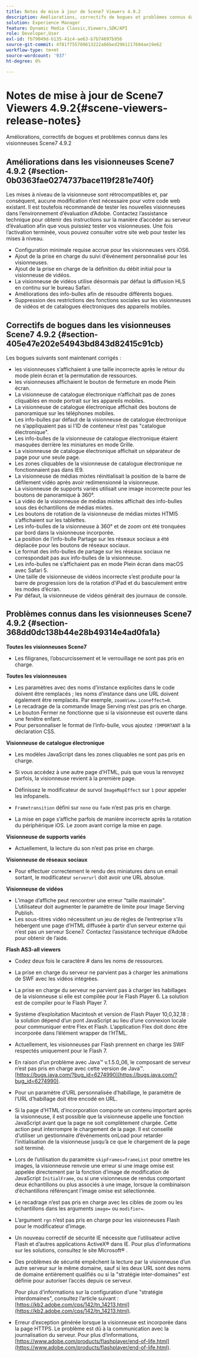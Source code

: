 ```yaml
---
title: Notes de mise à jour de Scene7 Viewers 4.9.2
description: Améliorations, correctifs de bogues et problèmes connus dans les visionneuses Scene7 4.9.2
solution: Experience Manager
feature: Dynamic Media Classic,Viewers,SDK/API
role: Developer,User
exl-id: fb79049d-b135-41c4-ae63-b7b74697b956
source-git-commit: 4f81f755789613222a66bed2961117604ae19e62
workflow-type: tm+mt
source-wordcount: '937'
ht-degree: 0%

---
```


# Notes de mise à jour de Scene7 Viewers 4.9.2{#scene-viewers-release-notes}

Améliorations, correctifs de bogues et problèmes connus dans les visionneuses Scene7 4.9.2

## Améliorations dans les visionneuses Scene7 4.9.2 {#section-0b0363fae0274737bace119f281e740f}

Les mises à niveau de la visionneuse sont rétrocompatibles et, par conséquent, aucune modification n’est nécessaire pour votre code web existant. Il est toutefois recommandé de tester les nouvelles visionneuses dans l’environnement d’évaluation d’Adobe. Contactez l’assistance technique pour obtenir des instructions sur la manière d’accéder au serveur d’évaluation afin que vous puissiez tester vos visionneuses. Une fois l’activation terminée, vous pouvez consulter votre site web pour tester les mises à niveau.

* Configuration minimale requise accrue pour les visionneuses vers iOS6.
* Ajout de la prise en charge du suivi d’événement personnalisé pour les visionneuses.
* Ajout de la prise en charge de la définition du débit initial pour la visionneuse de vidéos.
* La visionneuse de vidéos utilise désormais par défaut la diffusion HLS en continu sur le bureau Safari.
* Améliorations des info-bulles afin de résoudre différents bogues.
* Suppression des restrictions des fonctions sociales sur les visionneuses de vidéos et de catalogues électroniques des appareils mobiles.

## Correctifs de bogues dans les visionneuses Scene7 4.9.2 {#section-405e47e202e54943bd843d82415c91cb}

Les bogues suivants sont maintenant corrigés :

* les visionneuses s’affichaient à une taille incorrecte après le retour du mode plein écran et la permutation de ressources.
* les visionneuses affichaient le bouton de fermeture en mode Plein écran.
* La visionneuse de catalogue électronique n’affichait pas de zones cliquables en mode portrait sur les appareils mobiles.
* La visionneuse de catalogue électronique affichait des boutons de panoramique sur les téléphones mobiles.
* Les info-bulles par défaut de la visionneuse de catalogue électronique ne s’appliquaient pas si l’ID de conteneur n’est pas &quot;catalogue électronique&quot;.
* Les info-bulles de la visionneuse de catalogue électronique étaient masquées derrière les miniatures en mode Grille.
* La visionneuse de catalogue électronique affichait un séparateur de page pour une seule page.
* Les zones cliquables de la visionneuse de catalogue électronique ne fonctionnaient pas dans IE9.
* La visionneuse de médias mixtes réinitialisait la position de la barre de défilement vidéo après avoir redimensionné la visionneuse.
* La visionneuse de supports variés utilisait une image incorrecte pour les boutons de panoramique à 360°.
* La vidéo de la visionneuse de médias mixtes affichait des info-bulles sous des échantillons de médias mixtes.
* Les boutons de rotation de la visionneuse de médias mixtes HTMl5 s’affichaient sur les tablettes.
* Les info-bulles de la visionneuse à 360° et de zoom ont été tronquées par bord dans la visionneuse incorporée.
* La position de l’info-bulle Partage sur les réseaux sociaux a été déplacée pour les boutons de réseaux sociaux.
* Le format des info-bulles de partage sur les réseaux sociaux ne correspondait pas aux info-bulles de la visionneuse.
* Les info-bulles ne s’affichaient pas en mode Plein écran dans macOS avec Safari 5.
* Une taille de visionneuse de vidéos incorrecte s’est produite pour la barre de progression lors de la rotation d’iPad et du basculement entre les modes d’écran.
* Par défaut, la visionneuse de vidéos générait des journaux de console.

## Problèmes connus dans les visionneuses Scene7 4.9.2 {#section-368dd0dc138b44e28b49314e4ad0fa1a}

**Toutes les visionneuses Scene7**

* Les filigranes, l’obscurcissement et le verrouillage ne sont pas pris en charge.

**Toutes les visionneuses**

* Les paramètres avec des noms d’instance explicites dans le code doivent être remplacés ; les noms d’instance dans une URL doivent également être remplacés. Par exemple, `zoomView.iconeffect=0`.
* Le recadrage de la commande Image Serving n’est pas pris en charge.
* Le bouton Fermer ne fonctionne que si la visionneuse est ouverte dans une fenêtre enfant.
* Pour personnaliser le format de l’info-bulle, vous ajoutez `!IMPORTANT` à la déclaration CSS.

**Visionneuse de catalogue électronique**

* Les modèles JavaScript dans les zones cliquables ne sont pas pris en charge.
* Si vous accédez à une autre page d’HTML, puis que vous la renvoyez parfois, la visionneuse revient à la première page.
* Définissez le modificateur de survol `ImageMapEffect` sur `1` pour appeler les infopanels.

* `Frametransition` défini sur `none` ou `fade` n’est pas pris en charge.

* La mise en page s’affiche parfois de manière incorrecte après la rotation du périphérique iOS. Le zoom avant corrige la mise en page.

**Visionneuse de supports variés**

* Actuellement, la lecture du son n’est pas prise en charge.

**Visionneuse de réseaux sociaux**

* Pour effectuer correctement le rendu des miniatures dans un email sortant, le modificateur `serverurl` doit avoir une URL absolue.

**Visionneuse de vidéos**

* L’image d’affiche peut rencontrer une erreur &quot;taille maximale&quot;. L’utilisateur doit augmenter le paramètre de limite pour Image Serving Publish.
* Les sous-titres vidéo nécessitent un jeu de règles de l’entreprise s’ils hébergent une page d’HTML diffusée à partir d’un serveur externe qui n’est pas un serveur Scene7. Contactez l’assistance technique d’Adobe pour obtenir de l’aide.

**Flash AS3-all viewers**

* Codez deux fois le caractère # dans les noms de ressources.
* La prise en charge du serveur ne parvient pas à charger les animations de SWF avec les vidéos intégrées.
* La prise en charge du serveur ne parvient pas à charger les habillages de la visionneuse si elle est compilée pour le Flash Player 6. La solution est de compiler pour le Flash Player 7.
* Système d’exploitation Macintosh et version de Flash Player 10,0,32,18 : la solution dépend d’un pont JavaScript au lieu d’une connexion locale pour communiquer entre Flex et Flash. L’application Flex doit donc être incorporée dans l’élément wrapper de l’HTML.
* Actuellement, les visionneuses par Flash prennent en charge les SWF respectés uniquement pour le Flash 7.
* En raison d’un problème avec Java™ v.1.5.0_06, le composant de serveur n’est pas pris en charge avec cette version de Java™. [https://bugs.java.com/?bug_id=6274990](https://bugs.java.com/?bug_id=6274990).
* Pour un paramètre d’URL personnalisée d’habillage, le paramètre de l’URL d’habillage doit être encodé en URL.
* Si la page d’HTML d’incorporation comporte un contenu important après la visionneuse, il est possible que la visionneuse appelle une fonction JavaScript avant que la page ne soit complètement chargée. Cette action peut interrompre le chargement de la page. Il est conseillé d’utiliser un gestionnaire d’événements onLoad pour retarder l’initialisation de la visionneuse jusqu’à ce que le chargement de la page soit terminé.
* Lors de l’utilisation du paramètre `skipFrames=frameList` pour omettre les images, la visionneuse renvoie une erreur si une image omise est appelée directement par la fonction d’image de modification de JavaScript `InitialFrame`, ou si une visionneuse de rendus comportant deux échantillons ou plus associés à une image, lorsque la combinaison d’échantillons référençant l’image omise est sélectionnée.

* Le recadrage n’est pas pris en charge avec les cibles de zoom ou les échantillons dans les arguments `image=` ou `modifier=`.

* L’argument `rgn` n’est pas pris en charge pour les visionneuses Flash pour le modificateur d’image.
* Un nouveau correctif de sécurité IE nécessite que l’utilisateur active Flash et d’autres applications ActiveX® dans IE. Pour plus d’informations sur les solutions, consultez le site Microsoft® .
* Des problèmes de sécurité empêchent la lecture par la visionneuse d’un autre serveur sur le même domaine, sauf si les deux URL sont des noms de domaine entièrement qualifiés ou si la &quot;stratégie inter-domaines&quot; est définie pour autoriser l’accès depuis ce serveur.


  Pour plus d’informations sur la configuration d’une &quot;stratégie interdomaines&quot;, consultez l’article suivant : [https://kb2.adobe.com/cps/142/tn_14213.html](https://kb2.adobe.com/cps/142/tn_14213.html).

* Erreur d’exception générée lorsque la visionneuse est incorporée dans la page HTTPS. Le problème est dû à la communication avec la journalisation du serveur. Pour plus d’informations, [https://www.adobe.com/products/flashplayer/end-of-life.html](https://www.adobe.com/products/flashplayer/end-of-life.html).
